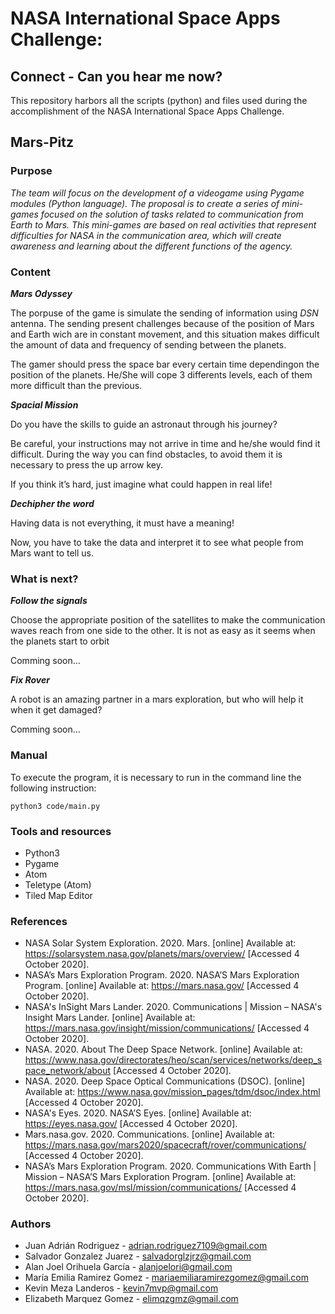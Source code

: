 # NASA International Space Apps Challenge:

## Connect - Can you hear me now?

This repository harbors all the scripts (python) and files used during the accomplishment of the NASA International Space Apps Challenge.

## Mars-Pitz




### Purpose
*The team will focus on the development of a videogame using Pygame modules (Python language). The proposal is to create a series of mini-games focused on the solution of tasks related to communication from Earth to Mars. This mini-games are based on real activities that represent difficulties for NASA in the communication area, which will create awareness and learning about the different functions of the agency.*

### Content

***Mars Odyssey***

The porpuse of the game is simulate the sending of information using *DSN* antenna. The sending present challenges because of the position of Mars and Earth wich are in constant movement, and this situation makes difficult the amount of data and frequency of sending between the planets.

The gamer should press the space bar every certain time dependingon the position of the planets. He/She will cope 3 differents levels, each of them more difficult than the previous. 

***Spacial Mission***

Do you have the skills to guide an astronaut through his journey? 

Be careful, your instructions may not arrive in time and he/she would find it difficult. During the way you can find obstacles, to avoid them it is necessary to press the up arrow key. 

If you think it’s hard, just imagine what could happen in real life!

***Dechipher the word***

Having data is not everything, it must have a meaning!

Now, you have to take the data and interpret it to see what people from Mars want to tell us.

### What is next?

***Follow the signals***

Choose the appropriate position of the satellites to make the communication waves reach from one side to the other. It is not as easy as it seems when the planets start to orbit

Comming soon...

***Fix Rover***

A robot is an amazing partner in a mars exploration, but who will help it when it get damaged?

Comming soon...

### Manual

To execute the program, it is necessary to run in the command line the following instruction:

`python3 code/main.py`

### Tools and resources 
- Python3
- Pygame
- Atom
- Teletype (Atom)
- Tiled Map Editor

### References

- NASA Solar System Exploration. 2020. Mars. [online] Available at: <https://solarsystem.nasa.gov/planets/mars/overview/> [Accessed 4 October 2020].
- NASA’s Mars Exploration Program. 2020. NASA’S Mars Exploration Program. [online] Available at: <https://mars.nasa.gov/> [Accessed 4 October 2020].
- NASA's InSight Mars Lander. 2020. Communications | Mission – NASA's Insight Mars Lander. [online] Available at: <https://mars.nasa.gov/insight/mission/communications/> [Accessed 4 October 2020].
- NASA. 2020. About The Deep Space Network. [online] Available at: <https://www.nasa.gov/directorates/heo/scan/services/networks/deep_space_network/about> [Accessed 4 October 2020].
- NASA. 2020. Deep Space Optical Communications (DSOC). [online] Available at: <https://www.nasa.gov/mission_pages/tdm/dsoc/index.html> [Accessed 4 October 2020].
- NASA's Eyes. 2020. NASA’S Eyes. [online] Available at: <https://eyes.nasa.gov/> [Accessed 4 October 2020].
- Mars.nasa.gov. 2020. Communications. [online] Available at: <https://mars.nasa.gov/mars2020/spacecraft/rover/communications/> [Accessed 4 October 2020].
- NASA’s Mars Exploration Program. 2020. Communications With Earth | Mission – NASA’S Mars Exploration Program. [online] Available at: <https://mars.nasa.gov/msl/mission/communications/> [Accessed 4 October 2020].


### Authors
- Juan Adrián Rodriguez - adrian.rodriguez7109@gmail.com
- Salvador Gonzalez Juarez - salvadorglzjrz@gmail.com
- Alan Joel Orihuela García - alanjoelori@gmail.com
- María Emilia Ramirez Gomez - mariaemiliaramirezgomez@gmail.com
- Kevin Meza Landeros - kevin7mvp@gmail.com
- Elizabeth Marquez Gomez - elimqzgmz@gmail.com
